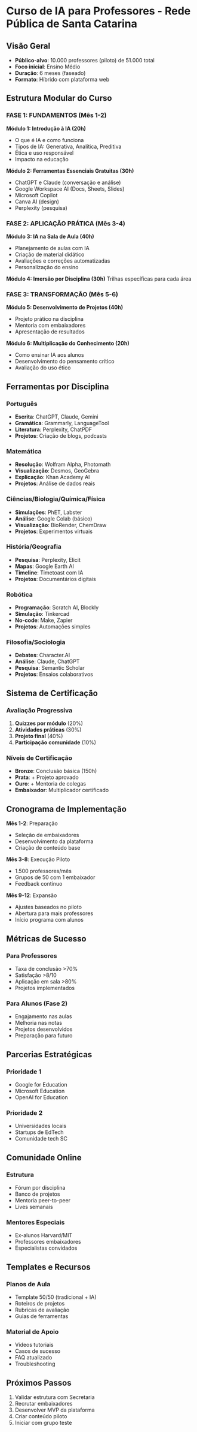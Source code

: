 # Curso de IA para Professores - Rede Pública de Santa Catarina

## Visão Geral
- **Público-alvo**: 10.000 professores (piloto) de 51.000 total
- **Foco inicial**: Ensino Médio
- **Duração**: 6 meses (faseado)
- **Formato**: Híbrido com plataforma web

## Estrutura Modular do Curso

### FASE 1: FUNDAMENTOS (Mês 1-2)
**Módulo 1: Introdução à IA (20h)**
- O que é IA e como funciona
- Tipos de IA: Generativa, Analítica, Preditiva
- Ética e uso responsável
- Impacto na educação

**Módulo 2: Ferramentas Essenciais Gratuitas (30h)**
- ChatGPT e Claude (conversação e análise)
- Google Workspace AI (Docs, Sheets, Slides)
- Microsoft Copilot
- Canva AI (design)
- Perplexity (pesquisa)

### FASE 2: APLICAÇÃO PRÁTICA (Mês 3-4)
**Módulo 3: IA na Sala de Aula (40h)**
- Planejamento de aulas com IA
- Criação de material didático
- Avaliações e correções automatizadas
- Personalização do ensino

**Módulo 4: Imersão por Disciplina (30h)**
Trilhas específicas para cada área

### FASE 3: TRANSFORMAÇÃO (Mês 5-6)
**Módulo 5: Desenvolvimento de Projetos (40h)**
- Projeto prático na disciplina
- Mentoria com embaixadores
- Apresentação de resultados

**Módulo 6: Multiplicação do Conhecimento (20h)**
- Como ensinar IA aos alunos
- Desenvolvimento do pensamento crítico
- Avaliação do uso ético

## Ferramentas por Disciplina

### Português
- **Escrita**: ChatGPT, Claude, Gemini
- **Gramática**: Grammarly, LanguageTool
- **Literatura**: Perplexity, ChatPDF
- **Projetos**: Criação de blogs, podcasts

### Matemática
- **Resolução**: Wolfram Alpha, Photomath
- **Visualização**: Desmos, GeoGebra
- **Explicação**: Khan Academy AI
- **Projetos**: Análise de dados reais

### Ciências/Biologia/Química/Física
- **Simulações**: PhET, Labster
- **Análise**: Google Colab (básico)
- **Visualização**: BioRender, ChemDraw
- **Projetos**: Experimentos virtuais

### História/Geografia
- **Pesquisa**: Perplexity, Elicit
- **Mapas**: Google Earth AI
- **Timeline**: Timetoast com IA
- **Projetos**: Documentários digitais

### Robótica
- **Programação**: Scratch AI, Blockly
- **Simulação**: Tinkercad
- **No-code**: Make, Zapier
- **Projetos**: Automações simples

### Filosofia/Sociologia
- **Debates**: Character.AI
- **Análise**: Claude, ChatGPT
- **Pesquisa**: Semantic Scholar
- **Projetos**: Ensaios colaborativos

## Sistema de Certificação

### Avaliação Progressiva
1. **Quizzes por módulo** (20%)
2. **Atividades práticas** (30%)
3. **Projeto final** (40%)
4. **Participação comunidade** (10%)

### Níveis de Certificação
- **Bronze**: Conclusão básica (150h)
- **Prata**: + Projeto aprovado
- **Ouro**: + Mentoria de colegas
- **Embaixador**: Multiplicador certificado

## Cronograma de Implementação

**Mês 1-2**: Preparação
- Seleção de embaixadores
- Desenvolvimento da plataforma
- Criação de conteúdo base

**Mês 3-8**: Execução Piloto
- 1.500 professores/mês
- Grupos de 50 com 1 embaixador
- Feedback contínuo

**Mês 9-12**: Expansão
- Ajustes baseados no piloto
- Abertura para mais professores
- Início programa com alunos

## Métricas de Sucesso

### Para Professores
- Taxa de conclusão >70%
- Satisfação >8/10
- Aplicação em sala >80%
- Projetos implementados

### Para Alunos (Fase 2)
- Engajamento nas aulas
- Melhoria nas notas
- Projetos desenvolvidos
- Preparação para futuro

## Parcerias Estratégicas

### Prioridade 1
- Google for Education
- Microsoft Education
- OpenAI for Education

### Prioridade 2
- Universidades locais
- Startups de EdTech
- Comunidade tech SC

## Comunidade Online

### Estrutura
- Fórum por disciplina
- Banco de projetos
- Mentoria peer-to-peer
- Lives semanais

### Mentores Especiais
- Ex-alunos Harvard/MIT
- Professores embaixadores
- Especialistas convidados

## Templates e Recursos

### Planos de Aula
- Template 50/50 (tradicional + IA)
- Roteiros de projetos
- Rubricas de avaliação
- Guias de ferramentas

### Material de Apoio
- Vídeos tutoriais
- Casos de sucesso
- FAQ atualizado
- Troubleshooting

## Próximos Passos
1. Validar estrutura com Secretaria
2. Recrutar embaixadores
3. Desenvolver MVP da plataforma
4. Criar conteúdo piloto
5. Iniciar com grupo teste